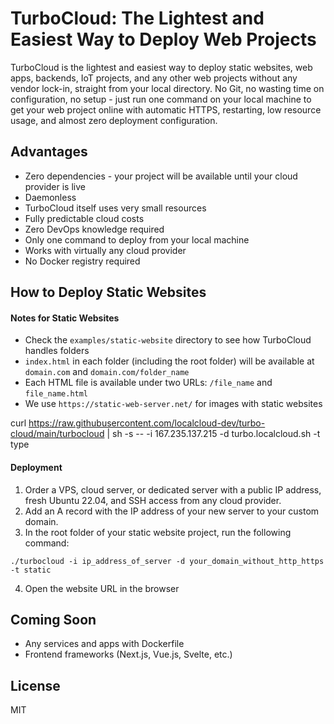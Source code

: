 # TurboCloud: The Lightest and Easiest Way to Deploy Web Projects

TurboCloud is the lightest and easiest way to deploy static websites, web apps, backends, IoT projects, and any other web projects without any vendor lock-in, straight from your local directory. No Git, no wasting time on configuration, no setup - just run one command on your local machine to get your web project online with automatic HTTPS, restarting, low resource usage, and almost zero deployment configuration.

## Advantages

- Zero dependencies - your project will be available until your cloud provider is live
- Daemonless
- TurboCloud itself uses very small resources
- Fully predictable cloud costs
- Zero DevOps knowledge required
- Only one command to deploy from your local machine
- Works with virtually any cloud provider
- No Docker registry required

## How to Deploy Static Websites

#### Notes for Static Websites

- Check the `examples/static-website` directory to see how TurboCloud handles folders
- `index.html` in each folder (including the root folder) will be available at `domain.com` and `domain.com/folder_name`
- Each HTML file is available under two URLs: `/file_name` and `file_name.html`
- We use `https://static-web-server.net/` for images with static websites

curl https://raw.githubusercontent.com/localcloud-dev/turbo-cloud/main/turbocloud | sh -s -- -i 167.235.137.215 -d turbo.localcloud.sh -t type

#### Deployment

1. Order a VPS, cloud server, or dedicated server with a public IP address, fresh Ubuntu 22.04, and SSH access from any cloud provider.
2. Add an A record with the IP address of your new server to your custom domain.
3. In the root folder of your static website project, run the following command:

```
./turbocloud -i ip_address_of_server -d your_domain_without_http_https -t static
```
4. Open the website URL in the browser

## Coming Soon

- Any services and apps with Dockerfile
- Frontend frameworks (Next.js, Vue.js, Svelte, etc.)

## License

MIT